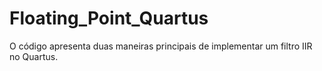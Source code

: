 # Floating_Point_Quartus

O código apresenta duas maneiras principais de implementar um filtro IIR no Quartus.

